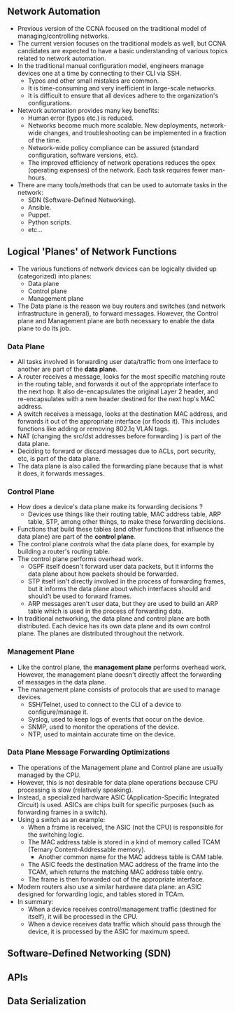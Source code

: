 ## Network Automation
* Previous version of the CCNA focused on the traditional model of managing/controlling networks.
* The current version focuses on the traditional models as well, but CCNA candidates are expected to have a basic understanding of various topics related to network automation.
* In the traditional manual configuration model, engineers manage devices one at a time by connecting to their CLI via SSH.
	* Typos and other small mistakes are common.
	* It is time-consuming and very inefficient in large-scale networks.
	* It is difficult to ensure that all devices adhere to the organization's configurations.
* Network automation provides many key benefits:
	* Human error (typos etc.) is reduced.
	* Networks become much more scalable. New deployments, network-wide changes, and troubleshooting can be implemented in a fraction of the time.
	* Network-wide policy compliance can be assured (standard configuration, software versions, etc).
	* The improved efficiency of network operations reduces the opex (operating expenses) of the network. Each task requires fewer man-hours.
* There are many tools/methods that can be used to automate tasks in the network:
	* SDN (Software-Defined Networking).
	* Ansible.
	* Puppet.
	* Python scripts.
	* etc...
## Logical 'Planes' of Network Functions
* The various functions  of network devices can be logically divided up (categorized) into planes:
	* Data plane
	* Control plane
	* Management plane
* The Data plane is the reason we buy routers and switches (and network infrastructure in general), to forward messages. However, the Control plane and Management plane are both necessary to enable the data plane to do its job. 
### Data Plane
* All tasks involved in forwarding user data/traffic from one interface to another are part of the **data plane**.
* A router receives a message, looks for the most specific matching route in the routing table, and forwards it out of the appropriate interface to the next hop. It also de-encapsulates the original Layer 2 header, and re-encapsulates with a new header destined for the next hop's MAC address.
* A switch receives a message, looks at the destination MAC address, and forwards it out of the appropriate interface (or floods it). This includes functions like adding or removing 802.1q VLAN tags.
* NAT (changing the src/dst addresses before forwarding ) is part of the data plane.
* Deciding to forward or discard messages due to ACLs, port security, etc, is part of the data plane.
* The data plane is also called the forwarding plane because that is what it does, it forwards messages.
### Control Plane
* How does a device's data plane make its forwarding decisions ?
	* Devices use things like their routing table, MAC address table, ARP table, STP, among other things, to make these forwarding decisions.
* Functions that build these tables (and other functions that influence the data plane) are part of the **control plane**.
* The control plane *controls* what the data plane does, for example by building a router's routing table.
* The control plane performs overhead work.
	* OSPF itself doesn't forward user data packets, but it informs the data plane about how packets should be forwarded.
	* STP itself isn't directly involved in the process of forwarding frames, but it informs the data plane about which interfaces should and should't be used to forward frames.
	* ARP messages aren't user data, but they are used to build an ARP table which is used in the process of forwarding data.
* In traditional networking, the data plane and control plane are both distributed. Each device has its own data plane and its own control plane. The planes are distributed throughout the network.
### Management Plane
* Like the control plane, the **management plane** performs overhead work. However, the management plane doesn't directly affect the forwarding of messages in the data plane.
* The management plane consists of protocols that are used to manage devices.
	* SSH/Telnet, used to connect to the CLI of a device to configure/manage it.
	* Syslog, used to keep logs of events that occur on the device.
	* SNMP, used to monitor the operations of the device.
	* NTP, used to maintain accurate time on the device.
### Data Plane Message Forwarding Optimizations
* The operations of the Management plane and Control plane are usually managed by the CPU. 
* However, this is not desirable for data plane operations because CPU processing is slow (relatively speaking).
* Instead, a specialized hardware ASIC (Application-Specific Integrated Circuit) is used. ASICs are chips built for specific purposes (such as forwarding frames in a switch).
* Using a switch as an example:
	* When a frame is received, the ASIC (not the CPU) is responsible for the switching logic.
	* The MAC address table is stored in a kind of memory called TCAM (Ternary Content-Addressable memory).
		* Another common name for the MAC address table is CAM table.
	* The ASIC feeds the destination MAC address of the frame into the TCAM, which returns the matching MAC address table entry.
	* The frame is then forwarded out of the appropriate interface.
* Modern routers also use a similar hardware data plane: an ASIC designed for forwarding logic, and tables stored in TCAm.
* In summary:
	* When a device receives control/management traffic (destined for itself), it will be processed in the CPU.
	* When a device receives data traffic which should pass through the device, it is processed by the ASIC for maximum speed.
## Software-Defined Networking (SDN)
## APIs
## Data Serialization
